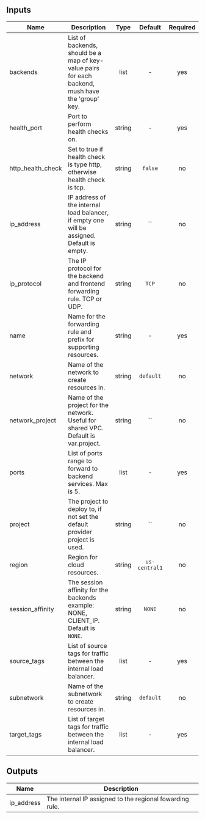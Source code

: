 <!-- BEGINNING OF PRE-COMMIT-TERRAFORM DOCS HOOK -->

## Inputs

| Name | Description | Type | Default | Required |
|------|-------------|:----:|:-----:|:-----:|
| backends | List of backends, should be a map of key-value pairs for each backend, mush have the 'group' key. | list | - | yes |
| health_port | Port to perform health checks on. | string | - | yes |
| http_health_check | Set to true if health check is type http, otherwise health check is tcp. | string | `false` | no |
| ip_address | IP address of the internal load balancer, if empty one will be assigned. Default is empty. | string | `` | no |
| ip_protocol | The IP protocol for the backend and frontend forwarding rule. TCP or UDP. | string | `TCP` | no |
| name | Name for the forwarding rule and prefix for supporting resources. | string | - | yes |
| network | Name of the network to create resources in. | string | `default` | no |
| network_project | Name of the project for the network. Useful for shared VPC. Default is var.project. | string | `` | no |
| ports | List of ports range to forward to backend services. Max is 5. | list | - | yes |
| project | The project to deploy to, if not set the default provider project is used. | string | `` | no |
| region | Region for cloud resources. | string | `us-central1` | no |
| session_affinity | The session affinity for the backends example: NONE, CLIENT_IP. Default is `NONE`. | string | `NONE` | no |
| source_tags | List of source tags for traffic between the internal load balancer. | list | - | yes |
| subnetwork | Name of the subnetwork to create resources in. | string | `default` | no |
| target_tags | List of target tags for traffic between the internal load balancer. | list | - | yes |

## Outputs

| Name | Description |
|------|-------------|
| ip_address | The internal IP assigned to the regional fowarding rule. |

<!-- END OF PRE-COMMIT-TERRAFORM DOCS HOOK -->